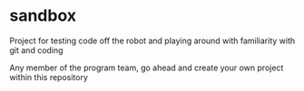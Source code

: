 # sandbox
Project for testing code off the robot and playing around with familiarity with git and coding

Any member of the program team, go ahead and create your own project within this repository
